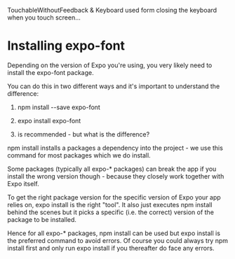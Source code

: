 TouchableWithoutFeedback & Keyboard used form closing the keyboard when you touch screen...

# Installing expo-font

Depending on the version of Expo you're using, you very likely need to install the expo-font package.

You can do this in two different ways and it's important to understand the difference:

1. npm install --save expo-font

2. expo install expo-font

3. is recommended - but what is the difference?

npm install installs a packages a dependency into the project - we use this command for most packages which we do install.

Some packages (typically all expo-\* packages) can break the app if you install the wrong version though - because they closely work together with Expo itself.

To get the right package version for the specific version of Expo your app relies on, expo install is the right "tool". It also just executes npm install behind the scenes but it picks a specific (i.e. the correct) version of the package to be installed.

Hence for all expo-\* packages, npm install can be used but expo install is the preferred command to avoid errors. Of course you could always try npm install first and only run expo install if you thereafter do face any errors.
